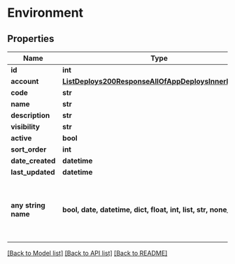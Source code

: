 # Environment


## Properties
Name | Type | Description | Notes
------------ | ------------- | ------------- | -------------
**id** | **int** |  | [optional] 
**account** | [**ListDeploys200ResponseAllOfAppDeploysInnerInstance**](ListDeploys200ResponseAllOfAppDeploysInnerInstance.md) |  | [optional] 
**code** | **str** |  | [optional] 
**name** | **str** |  | [optional] 
**description** | **str** |  | [optional] 
**visibility** | **str** |  | [optional] 
**active** | **bool** |  | [optional] 
**sort_order** | **int** |  | [optional] 
**date_created** | **datetime** |  | [optional] 
**last_updated** | **datetime** |  | [optional] 
**any string name** | **bool, date, datetime, dict, float, int, list, str, none_type** | any string name can be used but the value must be the correct type | [optional]

[[Back to Model list]](../README.md#documentation-for-models) [[Back to API list]](../README.md#documentation-for-api-endpoints) [[Back to README]](../README.md)


